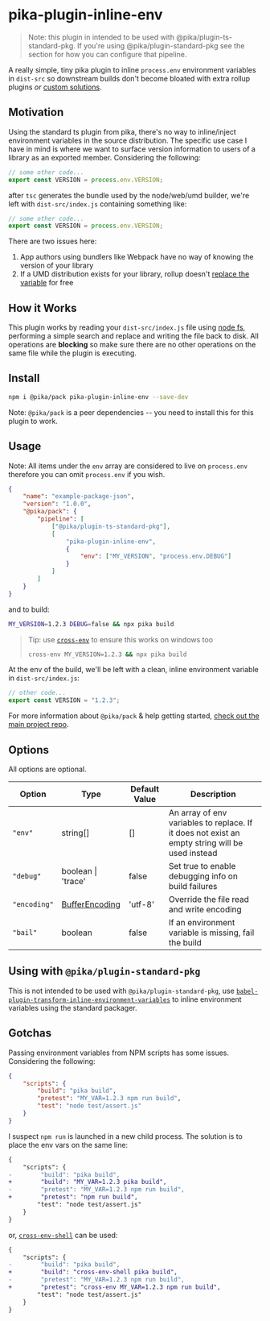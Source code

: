 # pika-plugin-inline-env

> Note: this plugin in intended to be used with @pika/plugin-ts-standard-pkg. If you're using @pika/plugin-standard-pkg see the section for how you can configure that pipeline.

A really simple, tiny pika plugin to inline `process.env` environment variables in `dist-src` so downstream builds don't become bloated with extra rollup plugins _or_ [custom solutions](https://github.com/atomicpages/pika-plugin-build-web).

## Motivation

Using the standard ts plugin from pika, there's no way to inline/inject environment variables in the source distribution. The specific use case I have in mind is where we want to surface version information to users of a library as an exported member. Considering the following:

```ts
// some other code...
export const VERSION = process.env.VERSION;
```

after `tsc` generates the bundle used by the node/web/umd builder, we're left with `dist-src/index.js` containing something like:

```ts
// some other code...
export const VERSION = process.env.VERSION;
```

There are two issues here:

1. App authors using bundlers like Webpack have no way of knowing the version of your library
2. If a UMD distribution exists for your library, rollup doesn't [replace the variable](https://rollupjs.org/repl/?version=2.21.0&shareable=JTdCJTIybW9kdWxlcyUyMiUzQSU1QiU3QiUyMm5hbWUlMjIlM0ElMjJtYWluLmpzJTIyJTJDJTIyY29kZSUyMiUzQSUyMmV4cG9ydCUyMGNvbnN0JTIwdiUyMCUzRCUyMHByb2Nlc3MuZW52LlZFUlNJT04lM0IlMjIlMkMlMjJpc0VudHJ5JTIyJTNBdHJ1ZSU3RCU1RCUyQyUyMm9wdGlvbnMlMjIlM0ElN0IlMjJmb3JtYXQlMjIlM0ElMjJ1bWQlMjIlMkMlMjJuYW1lJTIyJTNBJTIybXlCdW5kbGUlMjIlMkMlMjJhbWQlMjIlM0ElN0IlMjJpZCUyMiUzQSUyMiUyMiU3RCUyQyUyMmdsb2JhbHMlMjIlM0ElN0IlN0QlN0QlMkMlMjJleGFtcGxlJTIyJTNBbnVsbCU3RA==) for free

## How it Works

This plugin works by reading your `dist-src/index.js` file using [node fs](https://nodejs.org/api/fs.html), performing a simple search and replace and writing the file back to disk. All operations are **blocking** so make sure there are no other operations on the same file while the plugin is executing.

## Install

```sh
npm i @pika/pack pika-plugin-inline-env --save-dev
```

Note: `@pika/pack` is a peer dependencies -- you need to install this for this plugin to work.

## Usage

Note: All items under the `env` array are considered to live on `process.env` therefore you can omit `process.env` if you wish.

```json
{
    "name": "example-package-json",
    "version": "1.0.0",
    "@pika/pack": {
        "pipeline": [
            ["@pika/plugin-ts-standard-pkg"],
            [
                "pika-plugin-inline-env",
                {
                    "env": ["MY_VERSION", "process.env.DEBUG"]
                }
            ]
        ]
    }
}
```

and to build:

```sh
MY_VERSION=1.2.3 DEBUG=false && npx pika build
```

> Tip: use [`cross-env`](https://www.npmjs.com/package/cross-env) to ensure this works on windows too
>
> ```sh
> cross-env MY_VERSION=1.2.3 && npx pika build
> ```

At the env of the build, we'll be left with a clean, inline environment variable in `dist-src/index.js`:

```js
// other code...
export const VERSION = "1.2.3";
```

For more information about `@pika/pack` &amp; help getting started, [check out the main project repo](https://github.com/pikapkg/pack).

## Options

All options are optional.

| Option       | Type                                                                                        | Default Value | Description                                                                                     |
| ------------ | ------------------------------------------------------------------------------------------- | ------------- | ----------------------------------------------------------------------------------------------- |
| `"env"`      | string[]                                                                                    | []            | An array of env variables to replace. If it does not exist an empty string will be used instead |
| `"debug"`    | boolean \| 'trace'                                                                          | false         | Set true to enable debugging info on build failures                                             |
| `"encoding"` | [BufferEncoding](https://nodejs.org/api/buffer.html#buffer_buffers_and_character_encodings) | 'utf-8'       | Override the file read and write encoding                                                       |
| `"bail"`     | boolean                                                                                     | false         | If an environment variable is missing, fail the build                                           |

## Using with  `@pika/plugin-standard-pkg`

This is not intended to be used with `@pika/plugin-standard-pkg`, use [`babel-plugin-transform-inline-environment-variables`](https://www.npmjs.com/package/babel-plugin-transform-inline-environment-variables) to inline environment variables using the standard packager.

## Gotchas

Passing environment variables from NPM scripts has some issues. Considering the following:

```json
{
    "scripts": {
        "build": "pika build",
        "pretest": "MY_VAR=1.2.3 npm run build",
        "test": "node test/assert.js"
    }
}
```

I suspect `npm run` is launched in a new child process. The solution is to place the env vars on the same line:

```diff
{
    "scripts": {
-        "build": "pika build",
+        "build": "MY_VAR=1.2.3 pika build",
-        "pretest": "MY_VAR=1.2.3 npm run build",
+        "pretest": "npm run build",
        "test": "node test/assert.js"
    }
}
```

or, [`cross-env-shell`](https://www.npmjs.com/package/cross-env#cross-env-vs-cross-env-shell) can be used:

```diff
{
    "scripts": {
-        "build": "pika build",
+        "build": "cross-env-shell pika build",
-        "pretest": "MY_VAR=1.2.3 npm run build",
+        "pretest": "cross-env MY_VAR=1.2.3 npm run build",
        "test": "node test/assert.js"
    }
}
```
